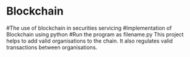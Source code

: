 # Blockchain
#The use of blockchain in securities servicing
#Implementation of Blockchain using python
#Run the program as filename.py
This project helps to add valid organisations to the chain. It also regulates valid transactions between organisations.
